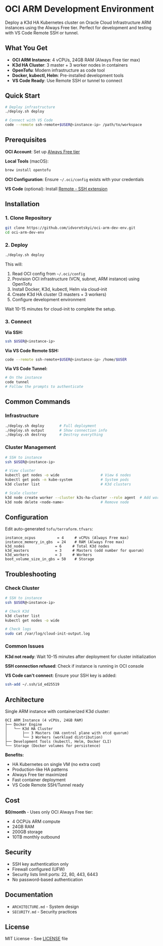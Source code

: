 # OCI ARM Development Environment

Deploy a K3d HA Kubernetes cluster on Oracle Cloud Infrastructure ARM instances using the Always Free tier. Perfect for development and testing with VS Code Remote SSH or tunnel.

## What You Get

- **OCI ARM Instance**: 4 vCPUs, 24GB RAM (Always Free tier max)
- **K3d HA Cluster**: 3 master + 3 worker nodes in containers
- **OpenTofu**: Modern infrastructure as code tool
- **Docker, kubectl, Helm**: Pre-installed development tools
- **VS Code Ready**: Use Remote SSH or tunnel to connect

## Quick Start

```bash
# Deploy infrastructure
./deploy.sh deploy

# Connect with VS Code
code --remote ssh-remote+$USER@<instance-ip> /path/to/workspace
```

## Prerequisites

**OCI Account**: Set up [Always Free tier](https://www.oracle.com/cloud/free/)

**Local Tools** (macOS):
```bash
brew install opentofu
```

**OCI Configuration**: Ensure `~/.oci/config` exists with your credentials

**VS Code** (optional): Install [Remote - SSH extension](https://marketplace.visualstudio.com/items?itemName=ms-vscode-remote.remote-ssh)

## Installation

### 1. Clone Repository

```bash
git clone https://github.com/idvoretskyi/oci-arm-dev-env.git
cd oci-arm-dev-env
```

### 2. Deploy

```bash
./deploy.sh deploy
```

This will:
1. Read OCI config from `~/.oci/config`
2. Provision OCI infrastructure (VCN, subnet, ARM instance) using OpenTofu
3. Install Docker, K3d, kubectl, Helm via cloud-init
4. Create K3d HA cluster (3 masters + 3 workers)
5. Configure development environment

Wait 10-15 minutes for cloud-init to complete the setup.

### 3. Connect

**Via SSH:**
```bash
ssh $USER@<instance-ip>
```

**Via VS Code Remote SSH:**
```bash
code --remote ssh-remote+$USER@<instance-ip> /home/$USER
```

**Via VS Code Tunnel:**
```bash
# On the instance
code tunnel
# Follow the prompts to authenticate
```

## Common Commands

### Infrastructure

```bash
./deploy.sh deploy       # Full deployment
./deploy.sh output       # Show connection info
./deploy.sh destroy      # Destroy everything
```

### Cluster Management

```bash
# SSH to instance
ssh $USER@<instance-ip>

# View cluster
kubectl get nodes -o wide                   # View 6 nodes
kubectl get pods -n kube-system             # System pods
k3d cluster list                            # K3d clusters

# Scale cluster
k3d node create worker --cluster k3s-ha-cluster --role agent  # Add worker
k3d node delete <node-name>                 # Remove node
```

## Configuration

Edit auto-generated `tofu/terraform.tfvars`:

```hcl
instance_ocpus          = 4     # vCPUs (Always Free max)
instance_memory_in_gbs  = 24    # RAM (Always Free max)
k3d_nodes              = 6     # Total K3d nodes
k3d_masters            = 3     # Masters (odd number for quorum)
k3d_workers            = 3     # Workers
boot_volume_size_in_gbs = 50    # Storage
```

## Troubleshooting

### Check Cluster

```bash
# SSH to instance
ssh $USER@<instance-ip>

# Check K3d
k3d cluster list
kubectl get nodes -o wide

# Check logs
sudo cat /var/log/cloud-init-output.log
```

### Common Issues

**K3d not ready**: Wait 10-15 minutes after deployment for cluster initialization

**SSH connection refused**: Check if instance is running in OCI console

**VS Code can't connect**: Ensure your SSH key is added:
```bash
ssh-add ~/.ssh/id_ed25519
```

## Architecture

Single ARM instance with containerized K3d cluster:

```
OCI ARM Instance (4 vCPUs, 24GB RAM)
├── Docker Engine
│   └── K3d HA Cluster
│       ├── 3 Masters (HA control plane with etcd quorum)
│       └── 3 Workers (workload distribution)
├── Development Tools (kubectl, Helm, Docker CLI)
└── Storage (Docker volumes for persistence)
```

**Benefits:**
- HA Kubernetes on single VM (no extra cost)
- Production-like HA patterns
- Always Free tier maximized
- Fast container deployment
- VS Code Remote SSH/Tunnel ready

## Cost

**$0/month** - Uses only OCI Always Free tier:
- 4 OCPUs ARM compute
- 24GB RAM
- 200GB storage
- 10TB monthly outbound

## Security

- SSH key authentication only
- Firewall configured (UFW)
- Security lists limit ports: 22, 80, 443, 6443
- No password-based authentication

## Documentation

- `ARCHITECTURE.md` - System design
- `SECURITY.md` - Security practices

## License

MIT License - See [LICENSE](LICENSE) file
